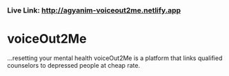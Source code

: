 ### Live Link: http://agyanim-voiceout2me.netlify.app

# voiceOut2Me
...resetting your mental health
voiceOut2Me is a platform that links qualified counselors to depressed people at cheap rate.
